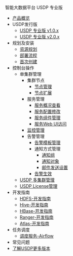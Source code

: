 <div class="sidebar_title icon_"> 智能大数据平台 USDP 专业版</div> 


* [产品概览](/usdpdc/README)
* USDP发行版
    * [USDP 专业版 v1.0.x](usdpdc/1.0.x/README)
    * [USDP 专业版 v2.0.x](usdpdc/2.0.x/README)
* 规划及安装
    * [资源规划](usdpdc/plan&create/deploy_plan)
    * [部署流程](usdpdc/plan&create/install)
    * [首次创建](usdpdc/plan&create/first_create)
* 控制台操作
    * 单集群管理
      * 集群节点
        * [节点管理](usdpdc/1.0.x/webconsole/node)
        * [节点扩展](usdpdc/1.0.x/webconsole/add_node)
      * 服务管理
        * [服务概况查看](usdpdc/1.0.x/webconsole/service_state)
        * [服务配置修改](usdpdc/1.0.x/webconsole/service_config)
        * [服务组件管理](usdpdc/1.0.x/webconsole/service_component)
        * [服务Web UI访问](usdpdc/1.0.x/webconsole/service_web)
      * [监控管理](usdpdc/1.0.x/webconsole/monitor)
      * 告警管理
        * [告警模板管理](usdpdc/1.0.x/webconsole/alarmTemplate)
        * 通知方式管理
          * [通知组](usdpdc/1.0.x/webconsole/alarmInform_group)
          * [通知对象](usdpdc/1.0.x/webconsole/alarmInform_object)
          * [邮件发送设置](usdpdc/1.0.x/webconsole/alarmInform_email)
        * [告警生效](usdpdc/1.0.x/webconsole/alarmTemplate_work)
    * [USDP 多集群管理](usdpdc/1.0.x/webconsole/clusters)
    * [USDP License管理](usdpdc/1.0.x/webconsole/license)
* 开发指南
    * [HDFS-开发指南](usdpdc/1.0.x/developer/hdfs)
    * [Hive-开发指南](usdpdc/1.0.x/developer/hive)
    * [HBase-开发指南](usdpdc/1.0.x/developer/hbase)
    * [Ranger-开发指南](usdpdc/1.0.x/developer/ranger)
    * [Atlas-开发指南](usdpdc/1.0.x/developer/atlas)
* 任务调度
    * [调度服务-Airflow](usdpdc/1.0.x/schedule/airflow)
* 常见问题
* [了解USDP更多版本](/usdpdc/version_list)

